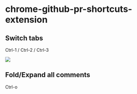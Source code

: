 chrome-github-pr-shortcuts-extension
============================
## Switch tabs
Ctrl-1 / Ctrl-2 / Ctrl-3

![](https://i.gyazo.com/a6038d55d0ead6d5af0a8e22a931537a.gif)

## Fold/Expand all comments
Ctrl-o
